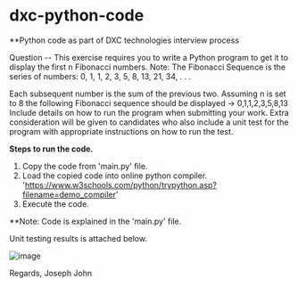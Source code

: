 # dxc-python-code
**Python code as part of DXC technologies interview process

Question -- 
This exercise requires you to write a Python program to get it to display the first n Fibonacci numbers.
Note: The Fibonacci Sequence is the series of numbers: 0, 1, 1, 2, 3, 5, 8, 13, 21, 34, . . .
 
Each subsequent number is the sum of the previous two.
Assuming n is set to 8 the following Fibonacci sequence should be displayed -> 0,1,1,2,3,5,8,13
Include details on how to run the program when submitting your work.
Extra consideration will be given to candidates who also include a unit test for the program with appropriate instructions on how to run the test.




**Steps to run the code.**

1. Copy the code from 'main.py' file.
2. Load the copied code into online python compiler. 'https://www.w3schools.com/python/trypython.asp?filename=demo_compiler'
3. Execute the code.

**Note: Code is explained in the 'main.py' file.

Unit testing results is attached below.

![image](https://user-images.githubusercontent.com/54770517/151926898-19761484-6df8-4ced-8374-756f14b6e5ad.png)



Regards,
Joseph John


